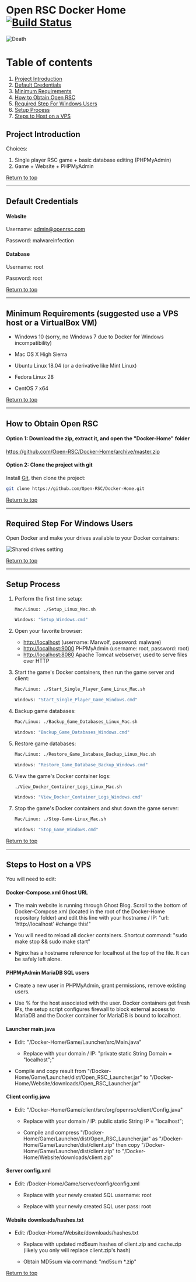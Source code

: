 # Open RSC Docker Home [![Build Status](https://travis-ci.org/Open-RSC/Docker-Home.svg?branch=master)](https://travis-ci.org/Open-RSC/Docker-Home)

![Death](https://i.imgur.com/tzLgEwV.png)

# Table of contents <a name="top"></a>
1. [Project Introduction](#introduction)
1. [Default Credentials](#credentials)
2. [Minimum Requirements](#requirements)
3. [How to Obtain Open RSC](#obtain)
4. [Required Step For Windows Users](#windows)
5. [Setup Process](#setup)
6. [Steps to Host on a VPS](#vps)


## Project Introduction <a name="introduction"></a>

Choices:

  1. Single player RSC game + basic database editing (PHPMyAdmin)
  2. Game + Website + PHPMyAdmin

[Return to top](#top)
___

## Default Credentials <a name="credentials"></a>

#### Website

Username: admin@openrsc.com

Password: malwareinfection


#### Database

Username: root

Password: root

[Return to top](#top)
___

## Minimum Requirements (suggested use a VPS host or a VirtualBox VM) <a name="requirements"></a>

* Windows 10 (sorry, no Windows 7 due to Docker for Windows incompatibility)

* Mac OS X High Sierra

* Ubuntu Linux 18.04 (or a derivative like Mint Linux)

* Fedora Linux 28

* CentOS 7 x64

[Return to top](#top)
___

## How to Obtain Open RSC <a name="obtain"></a>

#### Option 1: Download the zip, extract it, and open the "Docker-Home" folder

https://github.com/Open-RSC/Docker-Home/archive/master.zip

#### Option 2: Clone the project with git

Install [Git](http://git-scm.com/book/en/v2/Getting-Started-Installing-Git), then clone the project:

  ```sh
  git clone https://github.com/Open-RSC/Docker-Home.git
  ```

  [Return to top](#top)
___

## Required Step For Windows Users <a name="windows"></a>

Open Docker and make your drives available to your Docker containers:

![Shared drives setting](https://i.imgur.com/6YsGkoZ.png)

[Return to top](#top)
___

## Setup Process <a name="setup"></a>

1. Perform the first time setup:

    ```sh
    Mac/Linux: ./Setup_Linux_Mac.sh
    ```

    ```sh
    Windows: "Setup_Windows.cmd"
    ```

2. Open your favorite browser:

    * [http://localhost](http://localhost) (username: Marwolf, password: malware)
    * [http://localhost:9000](http://localhost:9000) PHPMyAdmin (username: root, password: root)
    * [http://localhost:8080](http://localhost:8080) Apache Tomcat webserver, used to serve files over HTTP

3. Start the game's Docker containers, then run the game server and client:

    ```sh
    Mac/Linux: ./Start_Single_Player_Game_Linux_Mac.sh
    ```

    ```sh
    Windows: "Start_Single_Player_Game_Windows.cmd"
    ```

4. Backup game databases:

    ```sh
    Mac/Linux: ./Backup_Game_Databases_Linux_Mac.sh
    ```

    ```sh
    Windows: "Backup_Game_Databases_Windows.cmd"
    ```

5. Restore game databases:

    ```sh
    Mac/Linux: ./Restore_Game_Database_Backup_Linux_Mac.sh
    ```

    ```sh
    Windows: "Restore_Game_Database_Backup_Windows.cmd"
    ```
6. View the game's Docker container logs:

    ```sh
    ./View_Docker_Container_Logs_Linux_Mac.sh
    ```

    ```sh
    Windows: "View_Docker_Container_Logs_Windows.cmd"
    ```

7. Stop the game's Docker containers and shut down the game server:

    ```sh
    Mac/Linux: ./Stop-Game-Linux_Mac.sh
    ```

    ```sh
    Windows: "Stop_Game_Windows.cmd"
    ```

[Return to top](#top)
___

## Steps to Host on a VPS <a name="vps"></a>

You will need to edit:

#### Docker-Compose.xml Ghost URL

  * The main website is running through Ghost Blog. Scroll to the bottom of Docker-Compose.xml (located in the root of the Docker-Home repository folder) and edit this line with your hostname / IP: "url: 'http://localhost' #change this!"

  * You will need to reload all docker containers. Shortcut command: "sudo make stop && sudo make start"

  * Nginx has a hostname reference for localhost at the top of the file. It can be safely left alone.


#### PHPMyAdmin MariaDB SQL users

  * Create a new user in PHPMyAdmin, grant permissions, remove existing users.

  * Use % for the host associated with the user. Docker containers get fresh IPs, the setup script configures firewall to block external access to MariaDB and the Docker container for MariaDB is bound to localhost.

#### Launcher main.java

  * Edit: "/Docker-Home/Game/Launcher/src/Main.java"

    * Replace with your domain / IP: "private static String Domain = "localhost";"

  * Compile and copy result from "/Docker-Home/Game/Launcher/dist/Open_RSC_Launcher.jar" to "/Docker-Home/Website/downloads/Open_RSC_Launcher.jar"

#### Client config.java

  * Edit: "/Docker-Home/Game/client/src/org/openrsc/client/Config.java"

    * Replace with your domain / IP: public static String IP = "localhost";

    * Compile and compress "/Docker-Home/Game/Launcher/dist/Open_RSC_Launcher.jar" as "/Docker-Home/Game/Launcher/dist/client.zip" then copy "/Docker-Home/Game/Launcher/dist/client.zip" to "/Docker-Home/Website/downloads/client.zip"

#### Server config.xml

  * Edit: /Docker-Home/Game/server/config/config.xml

    * Replace with your newly created SQL username: <entry key="dblogin">root</entry>

    * Replace with your newly created SQL user pass: <entry key="dbpass">root</entry>

#### Website downloads/hashes.txt

  * Edit: /Docker-Home/Website/downloads/hashes.txt

    * Replace with updated md5sum hashes of client.zip and cache.zip (likely you only will replace client.zip's hash)

    * Obtain MD5sum via command: "md5sum *.zip"


[Return to top](#top)
